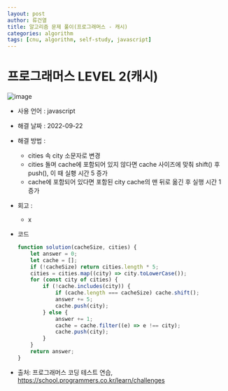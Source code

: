 ```yaml
---
layout: post
author: 류건열
title: 알고리즘 문제 풀이(프로그래머스 - 캐시)
categories: algorithm
tags: [cnu, algorithm, self-study, javascript]
---
```


# 프로그래머스 LEVEL 2(캐시)

  ![image](https://user-images.githubusercontent.com/34560965/191686686-a0d86937-e974-49da-be92-5d46cb052da8.png)

  - 사용 언어 : javascript

  - 해결 날짜 : 2022-09-22

  - 해결 방법 :
    - cities 속 city 소문자로 변경
    - cities 돌며 cache에 포함되어 있지 않다면 cache 사이즈에 맞춰 shift() 후 push(), 이 때 실횅 시간 5 증가
    - cache에 포함되어 있다면 포함된 city cache의 맨 뒤로 옮긴 후 실행 시간 1 증가

  - 회고 : 
    - x

  - 코드

    ```javascript
    function solution(cacheSize, cities) {
        let answer = 0;
        let cache = [];
        if (!cacheSize) return cities.length * 5;
        cities = cities.map((city) => city.toLowerCase());
        for (const city of cities) {
            if (!cache.includes(city)) {
                if (cache.length === cacheSize) cache.shift();
                answer += 5;
                cache.push(city);
            } else {
                answer += 1;
                cache = cache.filter((e) => e !== city);
                cache.push(city);
            }
        }
        return answer;
    }
    ```
    
  - 출처: 프로그래머스 코딩 테스트 연습, https://school.programmers.co.kr/learn/challenges
